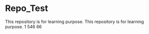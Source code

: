 # Repo_Test
This repository is for learning purpose.
This repository is for learning purpose.
1
546 66
